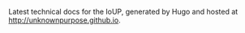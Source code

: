 Latest technical docs for the IoUP, generated by Hugo and hosted at http://unknownpurpose.github.io.
